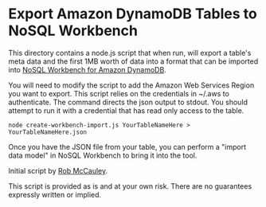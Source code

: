 # Export Amazon DynamoDB Tables to NoSQL Workbench

This directory contains a node.js script that when run, will export a table's meta data and the first 1MB worth of data into a format that can be imported into [NoSQL Workbench for Amazon DynamoDB](https://docs.aws.amazon.com/amazondynamodb/latest/developerguide/workbench.html).

You will need to modify the script to add the Amazon Web Services Region you want to export. This script relies on the credentials in ~/.aws to authenticate. The command directs the json output to stdout. You should attempt to run it with a credential that has read only access to the table.

`node create-workbench-import.js YourTableNameHere > YourTableNameHere.json`

Once you have the JSON file from your table, you can perform a "import data model" in NoSQL Workbench to bring it into the tool.

Initial script by [Rob McCauley](https://github.com/robm26).

This script is provided as is and at your own risk. There are no guarantees expressly written or implied.
